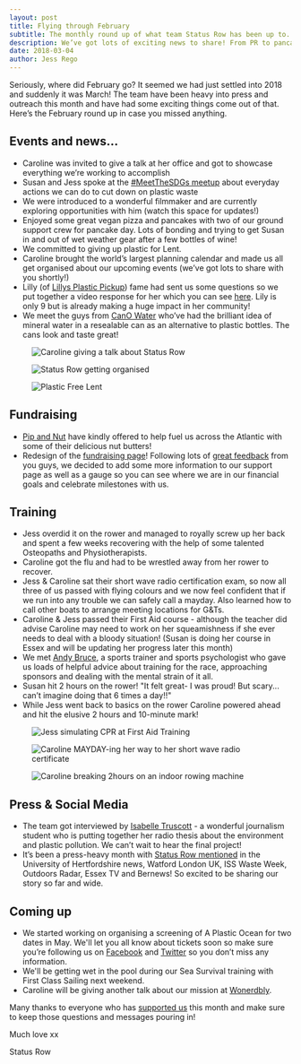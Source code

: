 ```yaml
---
layout: post
title: Flying through February
subtitle: The monthly round up of what team Status Row has been up to.
description: We’ve got lots of exciting news to share! From PR to pancakes, keep up to date with all the developments and achievements of the team.
date: 2018-03-04
author: Jess Rego
---
```

[facebook]: https://www.facebook.com/statusrow/
[twitter]: https://twitter.com/StatusRow
[lilly]: https://www.facebook.com/lillysplasticpickup/
[lillyvid]: https://www.youtube.com/watch?v=xSTD6vxBcXQ&t=158s
[andy]: http://www.statusrow.com/2018/03/01/meeting-andy-bruce.html
[izzy]: https://twitter.com/izzyann16
[press]: http://www.statusrow.com/press/
[support]: http://www.statusrow.com/support/
[feedback]: http://www.statusrow.com/2018/03/03/taking-off.html
[wonderbly]: https://www.wonderbly.com/
[canowater]: https://www.canowater.com/
[pipandnut]: https://www.pipandnut.com/

Seriously, where did February go? It seemed we had just settled into 2018 and suddenly it was March! The team have been heavy into press and outreach this month and have had some exciting things come out of that. Here’s the February round up in case you missed anything.

## Events and news...

* Caroline was invited to give a talk at her office and got to showcase everything we’re working to accomplish
* Susan and Jess spoke at the <a href="{{ baseurl }}/2018/03/02/sustainability-development-goals-network-talk.html">#MeetTheSDGs meetup</a> about everyday actions we can do to cut down on plastic waste
* We were introduced to a wonderful filmmaker and are currently exploring opportunities with him (watch this space for updates!)
* Enjoyed some great vegan pizza and pancakes with two of our ground support crew for pancake day. Lots of bonding and trying to get Susan in and out of wet weather gear after a few bottles of wine!
* We committed to giving up plastic for Lent.
* Caroline brought the world’s largest planning calendar and made us all get organised about our upcoming events (we’ve got lots to share with you shortly!)
* Lilly (of [Lillys Plastic Pickup][lilly]) fame had sent us some questions so we put together a video response for her which you can see [here][lillyvid]. Lily is only 9 but is already making a huge impact in her community!
* We meet the guys from [CanO Water][canowater] who’ve had the brilliant idea of mineral water in a resealable can as an alternative to plastic bottles. The cans look and taste great!

<div class="Blog__Post--image_3-col row">
  <div class="col-xs-12 col-sm-4">
    <figure>
      <img class="Blog__Post--image" alt="Caroline giving a talk about Status Row" src="/assets/images/blogs/feb_roundup/speaking_event.jpg" />
    </figure>
  </div>
  <div class="col-xs-12 col-sm-4">
    <figure>
      <img class="Blog__Post--image" alt="Status Row getting organised" src="/assets/images/blogs/feb_roundup/getting_organised.jpg" />
  </figure>
  </div>
  <div class="col-xs-12 col-sm-4">
    <figure>
      <img class="Blog__Post--image" alt="Plastic Free Lent" src="/assets/images/blogs/feb_roundup/plastic_free_lent.jpg" />
  </figure>
  </div>
</div>


## Fundraising
* [Pip and Nut][pipandnut] have kindly offered to help fuel us across the Atlantic with some of their delicious nut butters!
* Redesign of the [fundraising page][support]! Following lots of [great feedback][feedback] from you guys, we decided to add some more information to our support page as well as a gauge so you can see where we are in our financial goals and celebrate milestones with us.

## Training
* Jess overdid it on the rower and managed to royally screw up her back and spent a few weeks recovering with the help of some talented Osteopaths and Physiotherapists.
* Caroline got the flu and had to be wrestled away from her rower to recover.
* Jess & Caroline sat their short wave radio certification exam, so now all three of us passed with flying colours and we now feel confident that if we run into any trouble we can safely call a mayday. Also learned how to call other boats to arrange meeting locations for G&Ts.
* Caroline & Jess passed their First Aid course - although the teacher did advise Caroline may need to work on her squeamishness if she ever needs to deal with a bloody situation! (Susan is doing her course in Essex and will be updating her progress later this month)
* We met [Andy Bruce][andy], a sports trainer and sports psychologist who gave us loads of helpful advice about training for the race, approaching sponsors and dealing with the mental strain of it all.
* Susan hit 2 hours on the rower! "It felt great- I was proud! But scary... can’t imagine doing that 6 times a day!!"
* While Jess went back to basics on the rower Caroline powered ahead and hit the elusive 2 hours and 10-minute mark!

<div class="Blog__Post--image_3-col row">
  <div class="col-xs-12 col-sm-4">
    <figure>
      <img class="Blog__Post--image" alt="Jess simulating CPR at First Aid Training" src="/assets/images/blogs/feb_roundup/first_aid_training.jpg" />
    </figure>
  </div>
  <div class="col-xs-12 col-sm-4">
    <figure>
      <img class="Blog__Post--image" alt="Caroline MAYDAY-ing her way to her short wave radio certificate" src="/assets/images/blogs/feb_roundup/radio_exam.JPG" />
  </figure>
  </div>
  <div class="col-xs-12 col-sm-4">
    <figure>
      <img class="Blog__Post--image" alt="Caroline breaking 2hours on an indoor rowing machine" src="/assets/images/blogs/feb_roundup/breaking_2hrs.jpg" />
  </figure>
  </div>
</div>

## Press & Social Media
* The team got interviewed by [Isabelle Truscott][izzy] - a wonderful journalism student who is putting together her radio thesis about the environment and plastic pollution. We can’t wait to hear the final project!
* It’s been a press-heavy month with [Status Row mentioned][press] in the University of Hertfordshire news, Watford London UK, ISS Waste Week, Outdoors Radar, Essex TV and Bernews! So excited to be sharing our story so far and wide.

## Coming up
* We started working on organising a screening of A Plastic Ocean for two dates in May. We'll let you all know about tickets soon so make sure you’re following us on [Facebook][facebook] and [Twitter][twitter] so you don’t miss any information.
* We'll be getting wet in the pool during our Sea Survival training with First Class Sailing next weekend.
* Caroline will be giving another talk about our mission at [Wonerdbly][wonderbly].


Many thanks to everyone who has [supported us][support] this month and make sure to keep those questions and messages pouring in!

Much love xx

Status Row
